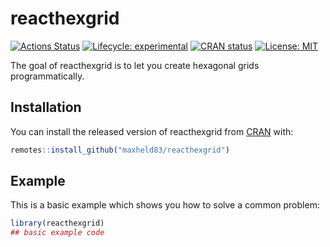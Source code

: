 # reacthexgrid

<!-- badges: start -->
[![Actions Status](https://github.com/maxheld83/reacthexgrid/workflows/CICD/badge.svg)](https://github.com/maxheld83/reacthexgrid/actions)
[![Lifecycle: experimental](https://img.shields.io/badge/lifecycle-experimental-orange.svg)](https://www.tidyverse.org/lifecycle/#experimental)
[![CRAN status](https://www.r-pkg.org/badges/version/ghactions)](https://cran.r-project.org/package=ghactions)
[![License: MIT](https://img.shields.io/github/license/r-lib/ghactions.svg?style=flat)](https://opensource.org/licenses/MIT)
<!-- badges: end -->

The goal of reacthexgrid is to let you create hexagonal grids programmatically.


## Installation

You can install the released version of reacthexgrid from [CRAN](https://CRAN.R-project.org) with:

``` r
remotes::install_github("maxheld83/reacthexgrid")
```

## Example

This is a basic example which shows you how to solve a common problem:

``` r
library(reacthexgrid)
## basic example code
```

